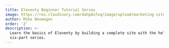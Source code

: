 ```yaml
---
title: Eleventy Beginner Tutorial Series
image: https://res.cloudinary.com/dahpdufoq/image/upload/marketing-site/Eleventy_basics.png
author: Mike Neumegen
order: '2'
description: >-
  Learn the basics of Eleventy by building a complete site with the help of this
  six-part series.
---
```

